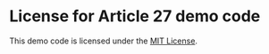 # License for Article 27 demo code

This demo code is licensed under the [MIT License](https://github.com/delphidabbler/article-demos/blob/master/MIT-License.md).
